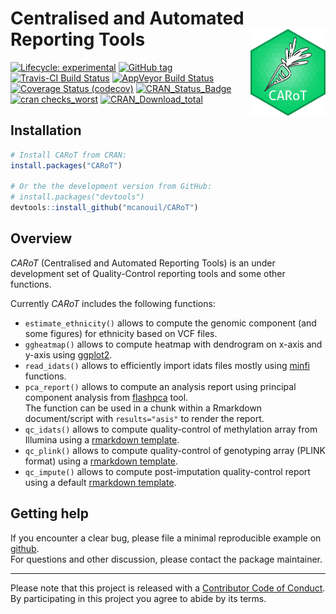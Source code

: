 
<!-- README.md is generated from README.Rmd. Please edit that file -->

# Centralised and Automated Reporting Tools <img src="man/figures/carot_hex.png" align="right" width="120" />

<!-- badges: start -->

[![Lifecycle:
experimental](https://img.shields.io/badge/lifecycle-experimental-orange.svg)](https://www.tidyverse.org/lifecycle/#experimental)
[![GitHub
tag](https://img.shields.io/github/tag/mcanouil/CARoT.svg?label=%22latest%20tag%22)](https://github.com/mcanouil/CARoT)
[![Travis-CI Build
Status](https://travis-ci.org/mcanouil/CARoT.svg?branch=master)](https://travis-ci.org/mcanouil/CARoT)
[![AppVeyor Build
Status](https://ci.appveyor.com/api/projects/status/github/mcanouil/CARoT?branch=master&svg=true)](https://ci.appveyor.com/project/mcanouil/CARoT)
[![Coverage Status
(codecov)](https://codecov.io/gh/mcanouil/CARoT/branch/master/graph/badge.svg)](https://codecov.io/gh/mcanouil/CARoT)
[![CRAN\_Status\_Badge](http://www.r-pkg.org/badges/version-ago/CARoT)](https://cran.r-project.org/package=CARoT)
[![cran
checks\_worst](https://cranchecks.info/badges/worst/CARoT)](https://cran.r-project.org/web/checks/check_results_CARoT.html)
[![CRAN\_Download\_total](http://cranlogs.r-pkg.org/badges/grand-total/CARoT)](https://cran.r-project.org/package=CARoT)
<!--[![CII Best Practices](https://bestpractices.coreinfrastructure.org/projects/2719/badge)](https://bestpractices.coreinfrastructure.org/projects/2719)-->
<!--[![cran checks_summary](https://cranchecks.info/badges/summary/CARoT)](https://cran.r-project.org/web/checks/check_results_CARoT.html)-->
<!--[![CRAN_Download_month](http://cranlogs.r-pkg.org/badges/CARoT?color=brightgreen)](https://cran.r-project.org/package=CARoT)-->
<!--[![Coverage Status (coveralls)](https://coveralls.io/repos/github/mcanouil/CARoT/badge.svg?branch=master)](https://coveralls.io/github/mcanouil/CARoT?branch=master)-->
<!-- badges: end -->

## Installation

``` r
# Install CARoT from CRAN:
install.packages("CARoT")

# Or the the development version from GitHub:
# install.packages("devtools")
devtools::install_github("mcanouil/CARoT")
```

## Overview

*CARoT* (Centralised and Automated Reporting Tools) is an under
development set of Quality-Control reporting tools and some other
functions.

Currently *CARoT* includes the following functions:

  - `estimate_ethnicity()` allows to compute the genomic component (and
    some figures) for ethnicity based on VCF files.
  - `ggheatmap()` allows to compute heatmap with dendrogram on x-axis
    and y-axis using [ggplot2](https://ggplot2.tidyverse.org/).
  - `read_idats()` allows to efficiently import idats files mostly using
    [minfi](https://doi.org/doi:10.18129/B9.bioc.minfi) functions.
  - `pca_report()` allows to compute an analysis report using principal
    component analysis from
    [flashpca](https://github.com/gabraham/flashpca) tool.  
    The function can be used in a chunk within a Rmarkdown
    document/script with `results="asis"` to render the report.
  - `qc_idats()` allows to compute quality-control of methylation array
    from Illumina using a [rmarkdown
    template](inst/rmarkdown/qc_idats.Rmd).
  - `qc_plink()` allows to compute quality-control of genotyping array
    (PLINK format) using a [rmarkdown
    template](inst/rmarkdown/qc_plink.Rmd).
  - `qc_impute()` allows to compute post-imputation quality-control
    report using a default [rmarkdown
    template](inst/rmarkdown/qc_impute.Rmd).

## Getting help

If you encounter a clear bug, please file a minimal reproducible example
on [github](https://github.com/mcanouil/CARoT/issues).  
For questions and other discussion, please contact the package
maintainer.

-----

Please note that this project is released with a [Contributor Code of
Conduct](.github/CODE_OF_CONDUCT.md).  
By participating in this project you agree to abide by its terms.

